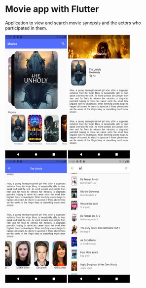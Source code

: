 # Movie app with Flutter
Application to view and search movie synopsis and the actors who participated in them.

<img src="screenshot/movie-app.png" width="200" height="400" />
<img src="screenshot/movie-app-2.png" width="200" height="400" />
<img src="screenshot/movie-app-3.png" width="200" height="400" />
<img src="screenshot/movie-app-4.png" width="200" height="400" />

